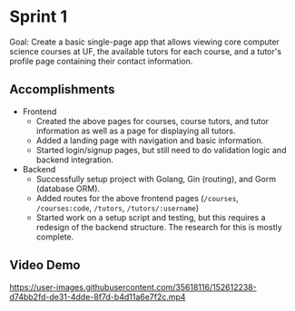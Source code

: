 # Sprint 1

Goal: Create a basic single-page app that allows viewing core computer science
courses at UF, the available tutors for each course, and a tutor's profile page
containing their contact information.

## Accomplishments

 - Frontend
    - Created the above pages for courses, course tutors, and tutor information
      as well as a page for displaying all tutors.
    - Added a landing page with navigation and basic information.
    - Started login/signup pages, but still need to do validation logic and
      backend integration.
 - Backend
    - Successfully setup project with Golang, Gin (routing), and Gorm (database
      ORM).
    - Added routes for the above frontend pages (`/courses`, `/courses:code`,
      `/tutors`, `/tutors/:username`)
    - Started work on a setup script and testing, but this requires a redesign
      of the backend structure. The research for this is mostly complete.

## Video Demo

https://user-images.githubusercontent.com/35618116/152612238-d74bb2fd-de31-4dde-8f7d-b4d11a6e7f2c.mp4
